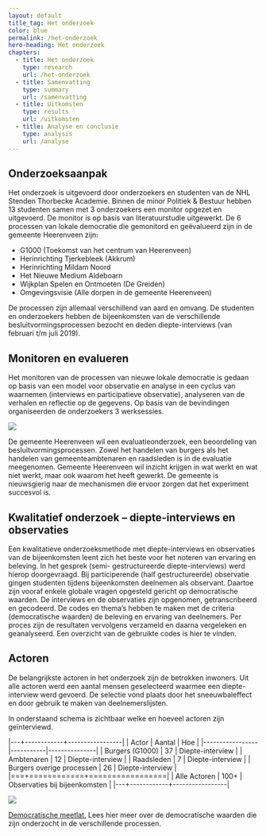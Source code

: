 ```yaml
---
layout: default
title_tag: Het onderzoek
color: blue
permalink: /het-onderzoek
hero-heading: Het onderzoek
chapters:
  - title: Het onderzoek
    type: research
    url: /het-onderzoek
  - title: Samenvatting
    type: summary
    url: /samenvatting
  - title: Uitkomsten
    type: results
    url: /uitkomsten
  - title: Analyse en conclusie
    type: analysis
    url: /analyse
---
```

## Onderzoeksaanpak

Het onderzoek is uitgevoerd door onderzoekers en studenten van de NHL Stenden Thorbecke Academie. Binnen de minor Politiek & Bestuur hebben 13 studenten samen met 3 onderzoekers een monitor opgezet en uitgevoerd. De monitor is op basis van literatuurstudie uitgewerkt. De 6 processen van lokale democratie die gemonitord en geëvalueerd zijn in de gemeente Heerenveen zijn:

* G1000 (Toekomst van het centrum van Heerenveen)
* Herinrichting Tjerkebleek (Akkrum)
* Herinrichting Mildam Noord
* Het Nieuwe Medium Aldeboarn
* Wijkplan Spelen en Ontmoeten (De Greiden)
* Omgevingsvisie (Alle dorpen in de gemeente Heerenveen)

De processen zijn allemaal verschillend van aard en omvang.  De studenten en onderzoekers hebben de bijeenkomsten van de verschillende besluitvormingsprocessen bezocht en deden diepte-interviews (van februari t/m juli 2019).

## Monitoren en evalueren

Het monitoren van de processen van nieuwe lokale democratie is gedaan op basis van een model voor observatie en analyse in een cyclus van waarnemen (interviews en participatieve observatie), analyseren van de verhalen en reflectie op de gegevens. Op basis van de bevindingen organiseerden de onderzoekers 3 werksessies.

![](/uploads/proces_monitoren-v02.jpg)

De gemeente Heerenveen wil een evaluatieonderzoek, een beoordeling van besluitvormingsprocessen. Zowel het handelen van burgers als het handelen van gemeenteambtenaren en raadsleden is in de evaluatie meegenomen. Gemeente Heerenveen wil inzicht krijgen in wat werkt en wat niet werkt, maar ook waarom het heeft gewerkt. De gemeente is nieuwsgierig naar de mechanismen die ervoor zorgen dat het experiment succesvol is.

## Kwalitatief onderzoek – diepte-interviews en observaties

Een kwalitatieve onderzoeksmethode met diepte-interviews en observaties van de bijeenkomsten leent zich het beste voor het noteren van ervaring en beleving. In het gesprek (semi- gestructureerde diepte-interviews) werd hierop doorgevraagd. Bij participerende (half gestructureerde) observatie gingen studenten tijdens bijeenkomsten deelnemen als observant. Daartoe zijn vooraf enkele globale vragen opgesteld gericht op democratische waarden. De interviews en de observaties zijn opgenomen, getranscribeerd en gecodeerd. De codes en thema’s hebben te maken met de criteria (democratische waarden) de beleving en ervaring van deelnemers. Per proces zijn de resultaten vervolgens verzameld en daarna vergeleken en geanalyseerd. Een overzicht van de gebruikte codes is hier te vinden.

## Actoren

De belangrijkste actoren in het onderzoek zijn de betrokken inwoners. Uit alle actoren werd een aantal mensen geselecteerd waarmee een diepte-interview werd gevoerd. De selectie vond plaats door het sneeuwbaleffect en door gebruik te maken van deelnemerslijsten.

In onderstaand schema is zichtbaar welke en hoeveel actoren zijn geïnterviewd.

|---+------------+-----------------|
|  Actor  | Aantal | Hoe  |
|-----------------|-----------|---------------|
| Burgers (G1000) | 37 | Diepte-interview |
| Ambtenaren | 12 | Diepte-interview |
| Raadsleden | 7 | Diepte-interview |
| Burgers overige processen | 26 | Diepte-interview |
|===+============+=================|
| Alle Actoren  | 100+     | Observaties bij bijeenkomsten    |
|---+------------+-----------------|

![](/uploads/schema_thematisch-raadsakkoord-v02.jpg)

[Democratische meetlat.](/de-democratische-meetlat) Lees hier meer over de democratische waarden die zijn onderzocht in de verschillende processen.
